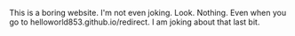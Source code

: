 This is a boring website.
I'm not even joking.
Look.
Nothing.
Even when you go to helloworld853.github.io/redirect.
I am joking about that last bit.
